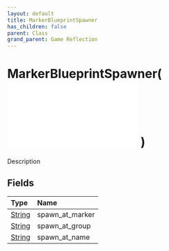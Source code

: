 ```yaml
---
layout: default
title: MarkerBlueprintSpawner
has_children: false
parent: Class
grand_parent: Game Reflection
---
```

# MarkerBlueprintSpawner( ![ ObjectSpawner ](/game-reflection/classes/object_spawner.md) )
Description 

## Fields
| Type | Name |
|:-------------|:--------------|
| [String](/game-reflection/components/string.md) | spawn_at_marker |
| [String](/game-reflection/components/string.md) | spawn_at_group |
| [String](/game-reflection/components/string.md) | spawn_at_name |
